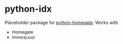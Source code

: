 # python-idx
Placeholder package for [python-homegate](https://github.com/arteria/python-homegate).  Works with 
* Homegate
* Immoscout
